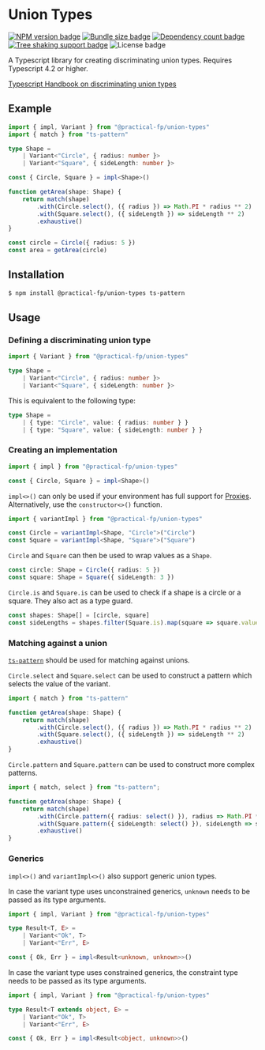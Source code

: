 # Union Types

[![NPM version badge](https://badgen.net/npm/v/@practical-fp/union-types)](https://npmjs.org/package/@practical-fp/union-types)
[![Bundle size badge](https://badgen.net/bundlephobia/minzip/@practical-fp/union-types)](https://bundlephobia.com/result?p=@practical-fp/union-types)
[![Dependency count badge](https://badgen.net/bundlephobia/dependency-count/@practical-fp/union-types)](https://bundlephobia.com/result?p=@practical-fp/union-types)
[![Tree shaking support badge](https://badgen.net/bundlephobia/tree-shaking/@practical-fp/union-types)](https://bundlephobia.com/result?p=@practical-fp/union-types)
![License badge](https://img.shields.io/npm/l/@practical-fp/union-types)

A Typescript library for creating discriminating union types. Requires Typescript 4.2 or higher.

[Typescript Handbook on discriminating union types](https://www.typescriptlang.org/docs/handbook/2/narrowing.html#discriminated-unions)

## Example

```typescript
import { impl, Variant } from "@practical-fp/union-types"
import { match } from "ts-pattern"

type Shape =
    | Variant<"Circle", { radius: number }>
    | Variant<"Square", { sideLength: number }>

const { Circle, Square } = impl<Shape>()

function getArea(shape: Shape) {
    return match(shape)
        .with(Circle.select(), ({ radius }) => Math.PI * radius ** 2)
        .with(Square.select(), ({ sideLength }) => sideLength ** 2)
        .exhaustive()
}

const circle = Circle({ radius: 5 })
const area = getArea(circle)
```

## Installation

```bash
$ npm install @practical-fp/union-types ts-pattern
```

## Usage

### Defining a discriminating union type

```typescript
import { Variant } from "@practical-fp/union-types"

type Shape =
    | Variant<"Circle", { radius: number }>
    | Variant<"Square", { sideLength: number }>
```

This is equivalent to the following type:

```typescript
type Shape =
    | { type: "Circle", value: { radius: number } }
    | { type: "Square", value: { sideLength: number } }
```

### Creating an implementation

```typescript
import { impl } from "@practical-fp/union-types"

const { Circle, Square } = impl<Shape>()
```

`impl<>()` can only be used if your environment has full support
for [Proxies](https://caniuse.com/?search=Proxy). Alternatively, use the `constructor<>()` function.

```typescript
import { variantImpl } from "@practical-fp/union-types"

const Circle = variantImpl<Shape, "Circle">("Circle")
const Square = variantImpl<Shape, "Square">("Square")
```

`Circle` and `Square` can then be used to wrap values as a `Shape`.

```typescript
const circle: Shape = Circle({ radius: 5 })
const square: Shape = Square({ sideLength: 3 })
```

`Circle.is` and `Square.is` can be used to check if a shape is a circle or a square.
They also act as a type guard.

```typescript
const shapes: Shape[] = [circle, square]
const sideLengths = shapes.filter(Square.is).map(square => square.value.sideLength)
```

### Matching against a union

[`ts-pattern`](https://github.com/gvergnaud/ts-pattern) should be used for matching against unions.

`Circle.select` and `Square.select` can be used to construct a pattern which selects the value of the variant.

```typescript
import { match } from "ts-pattern"

function getArea(shape: Shape) {
    return match(shape)
        .with(Circle.select(), ({ radius }) => Math.PI * radius ** 2)
        .with(Square.select(), ({ sideLength }) => sideLength ** 2)
        .exhaustive()
}
```

`Circle.pattern` and `Square.pattern` can be used to construct more complex patterns.
```typescript
import { match, select } from "ts-pattern";

function getArea(shape: Shape) {
    return match(shape)
        .with(Circle.pattern({ radius: select() }), radius => Math.PI * radius ** 2)
        .with(Square.pattern({ sideLength: select() }), sideLength => sideLength ** 2)
        .exhaustive()
}
```

### Generics
`impl<>()` and `variantImpl<>()` also support generic union types.

In case the variant type uses unconstrained generics, 
`unknown` needs to be passed as its type arguments.

```typescript
import { impl, Variant } from "@practical-fp/union-types"

type Result<T, E> =
    | Variant<"Ok", T>
    | Variant<"Err", E>

const { Ok, Err } = impl<Result<unknown, unknown>>()
```

In case the variant type uses constrained generics,
the constraint type needs to be passed as its type arguments.

```typescript
import { impl, Variant } from "@practical-fp/union-types"

type Result<T extends object, E> =
    | Variant<"Ok", T>
    | Variant<"Err", E>

const { Ok, Err } = impl<Result<object, unknown>>()
```
